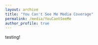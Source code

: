 ```yaml
---
layout: archive
title: "You Can't See Me Media Coverage"
permalink: /media/YouCantSeeMe
author_profile: true
---
```


testing!